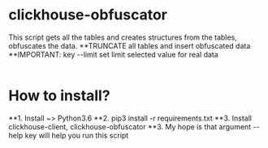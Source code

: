# clickhouse-obfuscator

This script gets all the tables and creates structures from the tables, obfuscates the data.
**TRUNCATE all tables and  insert  obfuscated data 
**IMPORTANT: key --limit set limit selected value for real data
<br><br/>

# How to install?

**1. Install ~> Python3.6
**2. pip3 install -r requirements.txt
**3. Install clickhouse-client, clickhouse-obfuscator
**3. My hope is that argument --help key will help you run this script
<br/><br/>